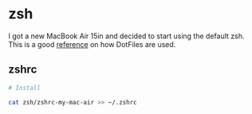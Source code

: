# zsh

I got a new MacBook Air 15in and decided to start using the default zsh. 
This is a good [reference](http://mywiki.wooledge.org/DotFiles) on how DotFiles are used.

## zshrc

```sh
# Install

cat zsh/zshrc-my-mac-air >> ~/.zshrc
```
